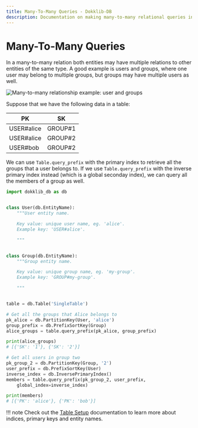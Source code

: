 ```yaml
---
title: Many-To-Many Queries - Dokklib-DB
description: Documentation on making many-to-many relational queries in DynamoDB with Dokklib-DB.
---
```

# Many-To-Many Queries

In a many-to-many relation both entities may have multiple relations to other entities of the same type.
A good example is users and groups, where one user may belong to multiple groups, but groups may have multiple users as well.

![Many-to-many relationship example: user and groups](/img/many-to-many.png)

Suppose that we have the following data in a table:

PK             | SK         
-------------- | ---------- 
USER#alice     | GROUP#1    
USER#alice     | GROUP#2    
USER#bob       | GROUP#2    

We can use `Table.query_prefix` with the primary index to retrieve all the groups that a user belongs to. 
If we use `Table.query_prefix` with the inverse primary index instead (which is a global seconday index), we can query all the members of a group as well.

```python
import dokklib_db as db


class User(db.EntityName):
    """User entity name.

    Key value: unique user name, eg. 'alice'.
    Example key: 'USER#alice'.

    """


class Group(db.EntityName):
    """Group entity name.

    Key value: unique group name, eg. 'my-group'.
    Example key: 'GROUP#my-group'.

    """


table = db.Table('SingleTable')

# Get all the groups that Alice belongs to
pk_alice = db.PartitionKey(User, 'alice')
group_prefix = db.PrefixSortKey(Group)
alice_groups = table.query_prefix(pk_alice, group_prefix)

print(alice_groups)
# [{'SK': '1'}, {'SK': '2'}]

# Get all users in group two
pk_group_2 = db.PartitionKey(Group, '2')
user_prefix = db.PrefixSortKey(User)
inverse_index = db.InversePrimaryIndex()
members = table.query_prefix(pk_group_2, user_prefix, 
    global_index=inverse_index)

print(members)
# [{'PK': 'alice'}, {'PK': 'bob'}]
```

!!! note
    Check out the [Table Setup](table-setup.md) documentation to learn more about indices, primary keys and entity names.

